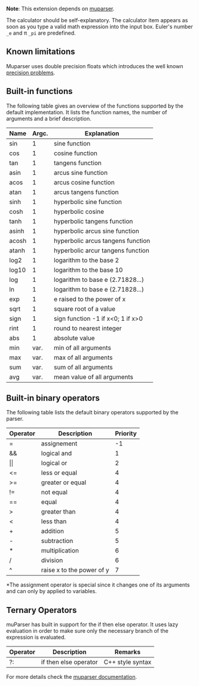 **Note**: This extension depends on [muparser](http://beltoforion.de/article.php?a=muparser).

The calculator should be self-explanatory. The calculator item appears as soon as you type a valid math expression into the input box. Euler's number `_e` and π `_pi` are predefined.

## Known limitations

Muparser uses double precision floats which introduces the well known [precision problems](https://stackoverflow.com/questions/588004/is-floating-point-math-broken).

## Built-in functions

The following table gives an overview of the functions supported by the default implementation. It lists the function names, the number of arguments and a brief description.

|Name|Argc.|Explanation|
|-|-|-|
|sin|1|sine function|
|cos|1|cosine function|
|tan|1|tangens function|
|asin|1|arcus sine function|
|acos|1|arcus cosine function|
|atan|1|arcus tangens function|
|sinh|1|hyperbolic sine function|
|cosh|1|hyperbolic cosine|
|tanh|1|hyperbolic tangens function|
|asinh|1|hyperbolic arcus sine function|
|acosh|1|hyperbolic arcus tangens function|
|atanh|1|hyperbolic arcur tangens function|
|log2|1|logarithm to the base 2|
|log10|1|logarithm to the base 10|
|log|1|logarithm to base e (2.71828...)|
|ln|1|logarithm to base e (2.71828...)|
|exp|1|e raised to the power of x|
|sqrt|1|square root of a value|
|sign|1|sign function -1 if x<0; 1 if x>0|
|rint|1|round to nearest integer|
|abs|1|absolute value|
|min|var.|min of all arguments|
|max|var.|max of all arguments|
|sum|var.|sum of all arguments|
|avg|var.|mean value of all arguments|

## Built-in binary operators

The following table lists the default binary operators supported by the parser.

|Operator|Description|Priority|
|-|-|-|
|=|assignement|-1|
|&&|logical and|1|
|\|\||logical or|2|
|<=|less or equal|4|
|>=|greater or equal|4|
|!=|not equal|4|
|==|equal|4|
|>|greater than|4|
|<|less than|4|
|+|addition|5|
|-|subtraction|5|
|*|multiplication|6|
|/|division|6|
|^|raise x to the power of y|7|

\*The assignment operator is special since it changes one of its arguments and can only by applied to variables.

## Ternary Operators

muParser has built in support for the if then else operator. It uses lazy evaluation in order to make sure only the necessary branch of the expression is evaluated.

|Operator|Description|Remarks|
|-|-|-|
|?:|if then else operator|C++ style syntax|

For more details check the [muparser documentation](http://beltoforion.de/article.php?a=muparser&hl=en&p=features&s=idDef1#idDef1).

